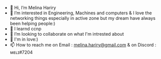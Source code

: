 - 👋 Hi, I’m Melina Hariry
- 👀 I’m interested in Engineering, Machines and computers & I love the networking things especially in active zone but my dream have always been helping people:)
- 🌱 I learnd ccnp
- 💞️ I’m looking to collaborate on what I'm intrested about
- 💖 I'm in love:)
- 📫 How to reach me 
  on Email : melina.hariry@gmail.com
  & on Discord : ᴍᴇʟɪ#7204

<!---
melinahariry/melinahariry is a ✨ special ✨ repository because its `README.md` (this file) appears on your GitHub profile.
You can click the Preview link to take a look at your changes.
--->
